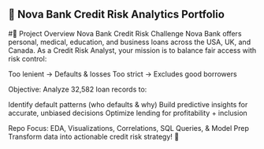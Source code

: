 ## 🏦 Nova Bank Credit Risk Analytics Portfolio
#📖 Project Overview
Nova Bank Credit Risk Challenge
Nova Bank offers personal, medical, education, and business loans across the USA, UK, and Canada. As a Credit Risk Analyst, your mission is to balance fair access with risk control:

Too lenient → Defaults & losses
Too strict → Excludes good borrowers

Objective: Analyze 32,582 loan records to:

Identify default patterns (who defaults & why)
Build predictive insights for accurate, unbiased decisions
Optimize lending for profitability + inclusion

Repo Focus: EDA, Visualizations, Correlations, SQL Queries, & Model Prep
Transform data into actionable credit risk strategy! 🚀
